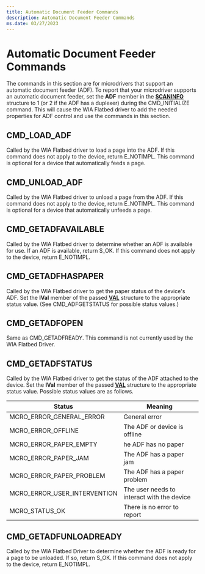 ```yaml
---
title: Automatic Document Feeder Commands
description: Automatic Document Feeder Commands
ms.date: 03/27/2023
---
```


# Automatic Document Feeder Commands

The commands in this section are for microdrivers that support an automatic document feeder (ADF). To report that your microdriver supports an automatic document feeder, set the **ADF** member in the [**SCANINFO**](/windows-hardware/drivers/ddi/wiamicro/ns-wiamicro-_scaninfo) structure to 1 (or 2 if the ADF has a duplexer) during the CMD_INITIALIZE command. This will cause the WIA Flatbed driver to add the needed properties for ADF control and use the commands in this section.

## CMD_LOAD_ADF  

Called by the WIA Flatbed driver to load a page into the ADF. If this command does not apply to the device, return E_NOTIMPL. This command is optional for a device that automatically feeds a page.

## CMD_UNLOAD_ADF  

Called by the WIA Flatbed driver to unload a page from the ADF. If this command does not apply to the device, return E_NOTIMPL. This command is optional for a device that automatically unfeeds a page.

## CMD_GETADFAVAILABLE  

Called by the WIA Flatbed driver to determine whether an ADF is available for use. If an ADF is available, return S_OK. If this command does not apply to the device, return E_NOTIMPL.

## CMD_GETADFHASPAPER  

Called by the WIA Flatbed driver to get the paper status of the device's ADF. Set the **lVal** member of the passed [**VAL**](/windows-hardware/drivers/ddi/wiamicro/ns-wiamicro-val) structure to the appropriate status value. (See CMD_ADFGETSTATUS for possible status values.)

## CMD_GETADFOPEN  

Same as CMD_GETADFREADY. This command is not currently used by the WIA Flatbed Driver.

## CMD_GETADFSTATUS  

Called by the WIA Flatbed driver to get the status of the ADF attached to the device. Set the **lVal** member of the passed [**VAL**](/windows-hardware/drivers/ddi/wiamicro/ns-wiamicro-val) structure to the appropriate status value. Possible status values are as follows.

| Status | Meaning |
|--|--|
| MCRO_ERROR_GENERAL_ERROR | General error |
| MCRO_ERROR_OFFLINE | The ADF or device is offline |
| MCRO_ERROR_PAPER_EMPTY | he ADF has no paper |
| MCRO_ERROR_PAPER_JAM | The ADF has a paper jam |
| MCRO_ERROR_PAPER_PROBLEM | The ADF has a paper problem |
| MCRO_ERROR_USER_INTERVENTION | The user needs to interact with the device |
| MCRO_STATUS_OK | There is no error to report |

## CMD_GETADFUNLOADREADY  

Called by the WIA Flatbed Driver to determine whether the ADF is ready for a page to be unloaded. If so, return S_OK. If this command does not apply to the device, return E_NOTIMPL.
